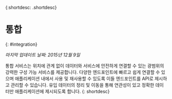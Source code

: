 {:shortdesc: .shortdesc} 

# 통합
{: #integration}

*마지막 업데이트 날짜: 2015년 12월 9일*

통합 서비스는 위치에 관계 없이 데이터와 서비스에 안전하게 연결할 수 있는
광범위의 강력한 구성 가능 서비스를 제공합니다.
다양한 엔드포인트에 빠르고 쉽게 연결할 수 있으며 애플리케이션 내에서 사용 및 재사용할 수 있도록
이들 엔드포인트를 API로 제시하고 관리할 수 있습니다.
유입 데이터의 정리 및 이동을 통해 연관성이 있고 정확한 데이터만 애플리케이션에 제시되도록 합니다.
{: shortdesc}


